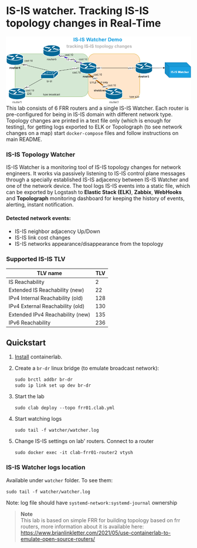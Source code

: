 # IS-IS watcher. Tracking IS-IS topology changes in Real-Time

![IS-IS watcher containerlab](container_lab.drawio.png)
This lab consists of 6 FRR routers and a single IS-IS Watcher. Each router is pre-configured for being in IS-IS domain with different network type. Topology changes are printed in a text file only (which is enough for testing), for getting logs exported to ELK or Topolograph (to see network changes on a map) start `docker-compose` files and follow instructions on main README.

### IS-IS Topology Watcher
IS-IS Watcher is a monitoring tool of IS-IS topology changes for network engineers. It works via passively listening to IS-IS control plane messages through a specially established IS-IS adjacency between IS-IS Watcher and one of the network device. The tool logs IS-IS events into a static file, which can be exported by Logstash to **Elastic Stack (ELK)**, **Zabbix**, **WebHooks** and **Topolograph** monitoring dashboard for keeping the history of events, alerting, instant notification.

#### Detected network events:
* IS-IS neighbor adjacency Up/Down
* IS-IS link cost changes
* IS-IS networks appearance/disappearance from the topology

### Supported IS-IS TLV 
| TLV name                         | TLV |
|----------------------------------|-----|
| IS Reachability                  | 2   |
| Extended IS Reachability   (new) | 22  |
| IPv4 Internal Reachability (old) | 128 |
| IPv4 External Reachability (old) | 130 |
| Extended IPv4 Reachability (new) | 135 |
| IPv6 Reachability                | 236 |  

## Quickstart

1. [Install](https://containerlab.srlinux.dev/install/) containerlab.
2. Create a `br-dr` linux bridge (to emulate broadcast network):

    ```
    sudo brctl addbr br-dr
    sudo ip link set up dev br-dr
    ```

3. Start the lab
    ```
    sudo clab deploy --topo frr01.clab.yml
    ```

4. Start watching logs
    ```
    sudo tail -f watcher/watcher.log
    ```

5. Change IS-IS settings on lab' routers. Connect to a router
    ```
    sudo docker exec -it clab-frr01-router2 vtysh
    ```

### IS-IS Watcher logs location
Available under `watcher` folder. To see them:
```
sudo tail -f watcher/watcher.log
```

Note:
log file should have `systemd-network:systemd-journal` ownership

> **Note**  
> This lab is based on simple FRR for building topology based on frr routers, more information about it is available here: https://www.brianlinkletter.com/2021/05/use-containerlab-to-emulate-open-source-routers/

